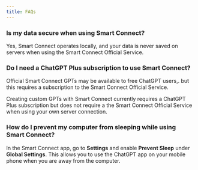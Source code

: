 ```yaml
---
title: FAQs
---
```


### Is my data secure when using Smart Connect?
Yes, Smart Connect operates locally, and your data is never saved on servers when using the Smart Connect Official Service.
### Do I need a ChatGPT Plus subscription to use Smart Connect?
Official Smart Connect GPTs may be available to free ChatGPT users,. but this requires a subscription to the Smart Connect Official Service. 

Creating custom GPTs with Smart Connect currently requires a ChatGPT Plus subscription but does not require a the Smart Connect Official Service when using your own server connection. 

### How do I prevent my computer from sleeping while using Smart Connect?
In the Smart Connect app, go to **Settings** and enable **Prevent Sleep** under **Global Settings**. This allows you to use the ChatGPT app on your mobile phone when you are away from the computer.